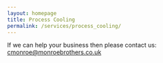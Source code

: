 ```yaml
---
layout: homepage
title: Process Cooling
permalink: /services/process_cooling/
---
```



If we can help your business then please contact us: [cmonroe@monroebrothers.co.uk](cmonroe@monroebrothers.co.uk)

